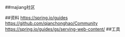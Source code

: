 ##majiang社区

##资料
https://spring.io/guides 
https://github.com/qianchonghao/Community
https://spring.io/guides/gs/serving-web-content/
##工具

##